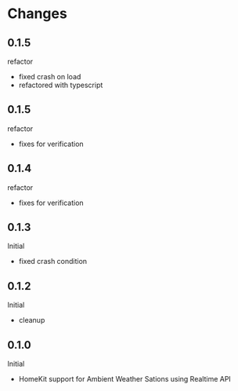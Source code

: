 # Changes

## 0.1.5
refactor
- fixed crash on load
- refactored with typescript

## 0.1.5
refactor
- fixes for verification

## 0.1.4
refactor
- fixes for verification

## 0.1.3
Initial
- fixed crash condition

## 0.1.2
Initial
- cleanup

## 0.1.0
Initial
- HomeKit support for Ambient Weather Sations using Realtime API
